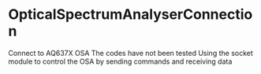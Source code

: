# OpticalSpectrumAnalyserConnection
Connect to AQ637X OSA
The codes have not been tested
Using the socket module to control the OSA by sending commands and receiving data
